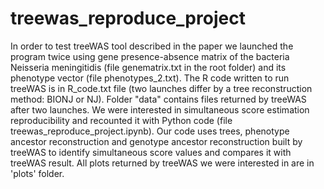 # treewas_reproduce_project
In order to test treeWAS tool described in the paper we launched the program twice using gene presence-absence matrix of the bacteria Neisseria meningitidis (file genematrix.txt in the root folder) and its phenotype vector (file phenotypes_2.txt). The R code written to run treeWAS is in R_code.txt file (two launches differ by a tree reconstruction method: BIONJ or NJ). Folder "data" contains files returned by treeWAS after two launches. We were interested in simultaneous score estimation reproducibility and recounted it with Python code (file treewas_reproduce_project.ipynb). Our code uses trees, phenotype ancestor reconstruction and genotype ancestor reconstruction built by treeWAS to identify simultaneous score values and compares it with treeWAS result. All plots returned by treeWAS we were interested in are in 'plots' folder. 
